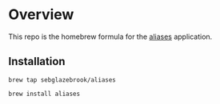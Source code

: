 # Overview

This repo is the homebrew formula for the [aliases](https://github.com/sebglazebrook/aliases) application.

## Installation

```
brew tap sebglazebrook/aliases

brew install aliases
```
